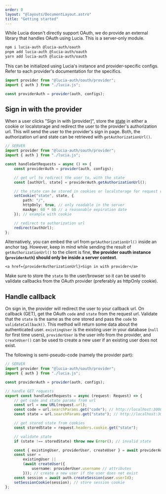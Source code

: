 ```yaml
---
order: 0
layout: "@layouts/DocumentLayout.astro"
title: "Getting started"
---
```


While Lucia doesn't directly support OAuth, we do provide an external library that handles OAuth using Lucia. This is a server-only module.

```bash
npm i lucia-auth @lucia-auth/oauth
pnpm add lucia-auth @lucia-auth/oauth
yarn add lucia-auth @lucia-auth/oauth
```

This can be initialized using Lucia's instance and provider-specific configs. Refer to each provider's documentation for the specifics.

```ts
import provider from "@lucia-auth/oauth/provider";
import { auth } from "./lucia.js";

const providerAuth = provider(auth, configs);
```

## Sign in with the provider

When a user clicks "Sign in with [provider]", store the [state](https://www.rfc-editor.org/rfc/rfc6749#section-4.1.1) in either a cookie or localstorage and redirect the user to the provider's authorization url. This will send the user to the provider's sign in page. Both, the authorization url and state can be retrieved with `getAuthorizationUrl()`.

```ts
// SERVER
import provider from "@lucia-auth/oauth/provider";
import { auth } from "./lucia.js";

const handleGetRequests = async () => {
	const providerAuth = provider(auth, configs);

	// get url to redirect the user to, with the state
	const [authUrl, state] = providerAuth.getAuthorizationUrl();

	// the state can be stored in cookies or localstorage for request validation on callback
	setCookie("state", state, {
		path: "/",
		httpOnly: true, // only readable in the server
		maxAge: 60 * 60 // a reasonable expiration date
	}); // example with cookie

	// redirect to authorization url
	redirect(authUrl);
};
```

Alternatively, you can embed the url from `getAuthorizationUrl()` inside an anchor tag. However, keep in mind while sending the result of `getAuthorizationUrl()` to the client is fine, **the provider oauth instance (`providerAuth`) should only be inside a server context**.

```svelte
<a href={providerAuthorizationUrl}>Sign in with provider</a>
```

Make sure to store the `state` to the user/browser so it can be used to validate callbacks from the OAuth provider (preferably as httpOnly cookie).

## Handle callback

On sign in, the provider will redirect the user to your callback url. On callback (GET), get the OAuth `code` and `state` from the request url. Validate that the `state` is the same as the one stored and pass the `code` to `validateCallback()`. This method will return some data about the authenticated user. `existingUser` is the existing user in your database (`null` for first time users), `providerUser` is the user info from the provider, and `createUser()` can be used to create a new user if an existing user does not exist.

The following is semi-pseudo-code (namely the provider part):

```ts
// SERVER
import provider from "@lucia-auth/oauth/provider";
import { auth } from "./lucia.js";

const providerAuth = provider(auth, configs);

// handle GET requests
export const handleGetRequests = async (request: Request) => {
	// get code and state params from url
	const url = new URL(request.url);
	const code = url.searchParams.get("code"); // http://localhost:3000/api/google?code=abc&state=efg => abc
	const state = url.searchParams.get("state"); // http://localhost:3000/api/google?code=abc&state=efg => efg

	// get stored state from cookies
	const storedState = request.headers.cookie.get("state");

	// validate state
	if (state !== storedState) throw new Error(); // invalid state

	const { existingUser, providerUser, createUser } = await providerAuth.validateCallback(code);
	const user =
		existingUser ||
		(await createUser({
			username: providerUser.username // attributes
		})); // create a new user if the user does not exist
	const session = await auth.createSession(user.userId);
	setSessionCookie(session); // store session cookie
};
```
